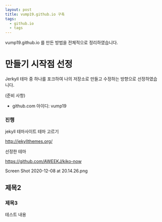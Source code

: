 ```yaml
---
layout: post
title: vump19.github.io 구축
tags:
  - github.io
  - tags
---
```


vump19.github.io 를 만든 방법을 전체적으로 정리하였습니다.


# 만들기 시작점 선정
Jerkyll 테마 중 하나를 포크하여 나의 저장소로 만들고 수정하는 방향으로 선정하였습니다.

(준비 사항)
* github.com 아이디: vump19

### 진행
jekyll 테마사이트 테마 고르기

http://jekyllthemes.org/

선정한 테마

https://github.com/AWEEKJ/kiko-now



Screen Shot 2020-12-08 at 20.14.26.png



## 제목2

### 제목3

테스트 내용